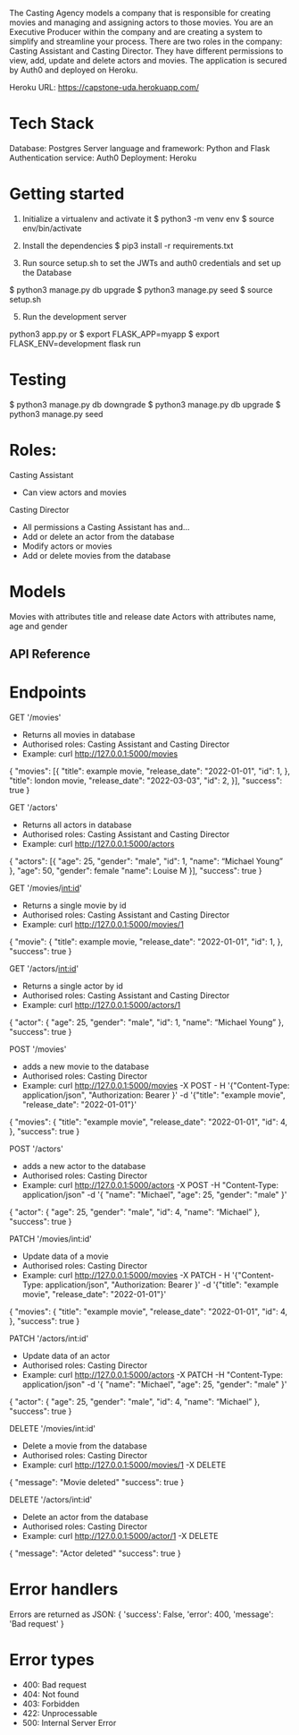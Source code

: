 
The Casting Agency models a company that is responsible for creating movies and managing and assigning actors to those movies. You are an Executive Producer within the company and are creating a system to simplify and streamline your process. There are two roles in the company: Casting Assistant and Casting Director. They have different permissions to view, add, update and delete actors and movies. The application is secured by Auth0 and deployed on Heroku. 

Heroku URL: https://capstone-uda.herokuapp.com/

# Tech Stack

Database: Postgres
Server language and framework: Python and Flask
Authentication service: Auth0
Deployment: Heroku

# Getting started

1. Initialize a virtualenv and activate it
$ python3 -m venv env 
$ source env/bin/activate

2. Install the dependencies
$ pip3 install -r requirements.txt

3. Run source setup.sh to set the JWTs and auth0 credentials and set up the Database

$ python3 manage.py db upgrade
$ python3 manage.py seed
$ source setup.sh

5. Run the development server

python3 app.py or
$ export FLASK_APP=myapp
$ export FLASK_ENV=development
flask run

# Testing

$ python3 manage.py db downgrade
$ python3 manage.py db upgrade
$ python3 manage.py seed


# Roles:

Casting Assistant
- Can view actors and movies

Casting Director
- All permissions a Casting Assistant has and…
- Add or delete an actor from the database
- Modify actors or movies
- Add or delete movies from the database

# Models

Movies with attributes title and release date
Actors with attributes name, age and gender

## API Reference

# Endpoints

GET '/movies'
- Returns all movies in database
- Authorised roles: Casting Assistant and Casting Director
- Example: curl http://127.0.0.1:5000/movies

{
  "movies": 
  [{
    "title": example movie,
    "release_date": "2022-01-01",
    "id": 1,
  },
    "title": london movie,
    "release_date": "2022-03-03",
    "id": 2,
  }],
    "success": true
}

GET '/actors'
- Returns all actors in database
- Authorised roles: Casting Assistant and Casting Director
- Example: curl http://127.0.0.1:5000/actors

{
  "actors": 
  [{
    "age": 25,
    "gender": "male",
    "id": 1,
    "name": “Michael Young”
  },
  "age": 50,
  "gender": female
  "name": Louise M
  }],
    "success": true
}

GET '/movies/<int:id>'
- Returns a single movie by id
- Authorised roles: Casting Assistant and Casting Director
- Example: curl http://127.0.0.1:5000/movies/1

{
  "movie": 
  {
    "title": example movie,
    "release_date": "2022-01-01",
    "id": 1,
  },
    "success": true
}

GET '/actors/<int:id>'
- Returns a single actor by id
- Authorised roles: Casting Assistant and Casting Director
- Example: curl http://127.0.0.1:5000/actors/1

{
  "actor": 
  {
    "age": 25,
    "gender": "male",
    "id": 1,
    "name": “Michael Young”
  },
    "success": true
}

POST '/movies'
- adds a new movie to the database
- Authorised roles: Casting Director
- Example: curl http://127.0.0.1:5000/movies -X POST - H '{"Content-Type: application/json", "Authorization: Bearer <TOKEN>}' -d '{"title": "example movie", "release_date": "2022-01-01"}'

{
  "movies": {
    "title": "example movie",
    "release_date": "2022-01-01",
    "id": 4,
  },
  "success": true
}


POST '/actors'
- adds a new actor to the database
- Authorised roles: Casting Director
- Example: curl http://127.0.0.1:5000/actors -X POST -H "Content-Type: application/json" -d '{ "name": "Michael", "age": 25, "gender": "male" }'

{
  "actor": {
    "age": 25,
    "gender": "male",
    "id": 4,
    "name": “Michael”
  },
  "success": true
}

PATCH '/movies/int:id'
- Update data of a movie
- Authorised roles: Casting Director
- Example: curl http://127.0.0.1:5000/movies -X PATCH - H '{"Content-Type: application/json", "Authorization: Bearer <TOKEN>}' -d '{"title": "example movie", "release_date": "2022-01-01"}'

{
  "movies": {
    "title": "example movie",
    "release_date": "2022-01-01",
    "id": 4,
  },
  "success": true
}

PATCH '/actors/int:id'
- Update data of an actor
- Authorised roles: Casting Director
- Example: curl http://127.0.0.1:5000/actors -X PATCH -H "Content-Type: application/json" -d '{ "name": "Michael", "age": 25, "gender": "male" }'

{
  "actor": {
    "age": 25,
    "gender": "male",
    "id": 4,
    "name": “Michael”
  },
  "success": true
}

DELETE '/movies/int:id'
- Delete a movie from the database 
- Authorised roles: Casting Director
- Example: curl http://127.0.0.1:5000/movies/1 -X DELETE 

{
    "message": "Movie deleted"
    "success": true
}

DELETE '/actors/int:id'
- Delete an actor from the database
- Authorised roles: Casting Director
- Example: curl http://127.0.0.1:5000/actor/1 -X DELETE 

{
    "message": "Actor deleted"
    "success": true
}

# Error handlers 

Errors are returned as JSON: 
{
    'success': False,
    'error': 400,
    'message': 'Bad request'
}

# Error types
- 400: Bad request
- 404: Not found
- 403: Forbidden
- 422: Unprocessable
- 500: Internal Server Error